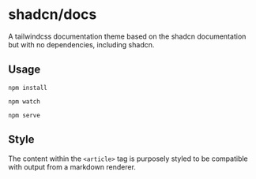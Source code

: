 # shadcn/docs

A tailwindcss documentation theme based on the shadcn documentation but with no dependencies, including shadcn.

## Usage

`npm install`

`npm watch`

`npm serve`

## Style

The content within the `<article>` tag is purposely styled to be compatible with output from a markdown renderer.

